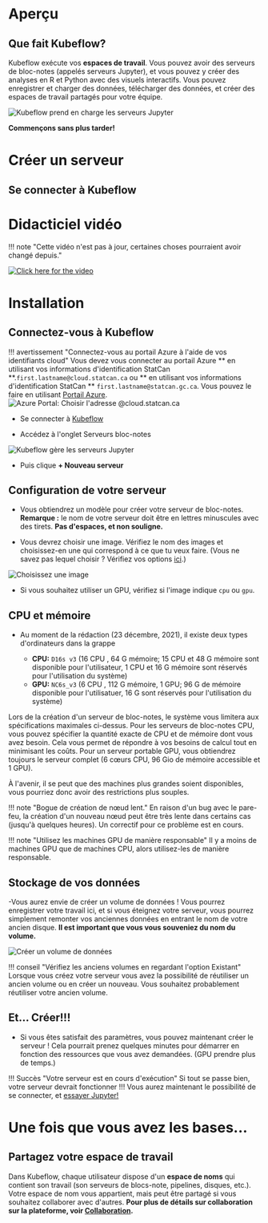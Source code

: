 # Aperçu

## Que fait Kubeflow?

Kubeflow exécute vos **espaces de travail**. Vous pouvez avoir des serveurs de
bloc-notes (appelés serveurs Jupyter), et vous pouvez y créer des analyses en R
et Python avec des visuels interactifs. Vous pouvez enregistrer et charger des
données, télécharger des données, et créer des espaces de travail partagés pour
votre équipe.

![Kubeflow prend en charge les serveurs Jupyter](../images/jupyter_visual.png)

**Commençons sans plus tarder!**

# Créer un serveur

## Se connecter à Kubeflow

# Didacticiel vidéo

<!-- prettier-ignore -->
!!! note "Cette vidéo n'est pas à jour, certaines choses pourraient avoir changé depuis."

[![Click here for the video](../images/KubeflowVideo.PNG)](https://www.youtube.com/watch?v=xaI6ExYdxc4&list=PL1zlA2D7AHugkDdiyeUHWOKGKUd3MB_nD&index=1 "Espace de travail d'analyse avancée - Kubeflow")

# Installation

## Connectez-vous à Kubeflow

<!-- prettier-ignore -->
!!! avertissement "Connectez-vous au portail Azure à l'aide de vos identifiants cloud"
    Vous devez vous connecter au portail Azure ** en utilisant vos informations d'identification StatCan **.`first.lastname@cloud.statcan.ca` ou ** en utilisant vos informations d'identification StatCan ** `first.lastname@statcan.gc.ca`. Vous pouvez le faire en utilisant
    [Portail Azure](https://portal.azure.com).
    ![Azure Portal: Choisir l'adresse `@cloud.statcan.ca` ](../images/azure-login.png)

- Se connecter à [Kubeflow](https://kubeflow.aaw.cloud.statcan.ca)

- Accédez à l'onglet Serveurs bloc-notes

![Kubeflow gère les serveurs Jupyter](../images/readme/kubeflow_ui.png)

- Puis clique **+ Nouveau serveur**

## Configuration de votre serveur

- Vous obtiendrez un modèle pour créer votre serveur de bloc-notes. **Remarque
  :** le nom de votre serveur doit être en lettres minuscules avec des tirets.
  **Pas d'espaces, et non souligne.**

- Vous devrez choisir une image. Vérifiez le nom des images et choisissez-en une
  qui correspond à ce que tu veux faire. (Vous ne savez pas lequel choisir ?
  Vérifiez vos options [ici](./Selecting-an-Image.md).)

![Choisissez une image](../images/kubeflow_choose_an_image.png)

- Si vous souhaitez utiliser un GPU, vérifiez si l'image indique `cpu` ou `gpu`.

## CPU et mémoire

- Au moment de la rédaction (23 décembre, 2021), il existe deux types d'ordinateurs
  dans la grappe

  - **CPU:** `D16s v3` (16 CPU , 64 G mémoire; 15 CPU et 48 G mémoire sont disponible pour l'utilisateur, 1 CPU et 16 G mémoire sont réservés pour l'utilisation du système)
  - **GPU:** `NC6s_v3` (6 CPU , 112 G mémoire, 1 GPU; 96 G de mémoire disponible pour l'utilisatuer, 16 G sont réservés pour l'utilisation du système)

Lors de la création d'un serveur de bloc-notes, le système vous limitera aux spécifications maximales ci-dessus. Pour les serveurs de bloc-notes CPU, vous pouvez spécifier la quantité exacte de CPU et de mémoire dont vous avez besoin. Cela vous permet de répondre à vos besoins de calcul tout en minimisant les coûts. Pour un serveur portable GPU, vous obtiendrez toujours le serveur complet (6 cœurs CPU, 96 Gio de mémoire accessible et 1 GPU).

À l'avenir, il se peut que des machines plus grandes soient disponibles, vous pourriez donc avoir des restrictions plus souples.

<!-- prettier-ignore -->
!!! note "Bogue de création de nœud lent."
   En raison d'un bug avec le pare-feu, la création d'un nouveau nœud peut être très
   lente dans certains cas (jusqu'à quelques heures). Un correctif pour ce problème est en cours.

<!-- prettier-ignore -->
!!! note "Utilisez les machines GPU de manière responsable"
    Il y a moins de machines GPU que de machines CPU, alors utilisez-les de manière responsable.

## Stockage de vos données

-Vous aurez envie de créer un volume de données ! Vous pourrez enregistrer votre
travail ici, et si vous éteignez votre serveur, vous pourrez simplement remonter
vos anciennes données en entrant le nom de votre ancien disque. **Il est
important que vous vous souveniez du nom du volume.**

![Créer un volume de données](../images/kubeflow_volumes.png)

<!-- prettier-ignore -->
!!! conseil "Vérifiez les anciens volumes en regardant l'option Existant"
    Lorsque vous créez votre serveur vous avez la possibilité de réutiliser un ancien volume
    ou en créer un nouveau. Vous souhaitez probablement réutiliser votre ancien volume.

## Et... Créer!!!

- Si vous êtes satisfait des paramètres, vous pouvez maintenant créer le serveur
  ! Cela pourrait prenez quelques minutes pour démarrer en fonction des
  ressources que vous avez demandées. (GPU prendre plus de temps.)

<!-- prettier-ignore -->
!!! Succès "Votre serveur est en cours d'exécution"
    Si tout se passe bien, votre serveur devrait fonctionner !!! Vous aurez maintenant le
    possibilité de se connecter, et [essayer Jupyter!](/daaas/en/1-Experiments/Jupyter)

# Une fois que vous avez les bases...

## Partagez votre espace de travail

Dans Kubeflow, chaque utilisateur dispose d'un **espace de noms** qui contient
son travail (son serveurs de blocs-note, pipelines, disques, etc.). Votre espace
de nom vous appartient, mais peut être partagé si vous souhaitez collaborer avec
d'autres. **Pour plus de détails sur collaboration sur la plateforme, voir
[Collaboration](../4-Collaboration/Overview.md).**

